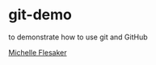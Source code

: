 # git-demo
to demonstrate how to use git and GitHub

[Michelle Flesaker](https://github.com/mflesaker)
